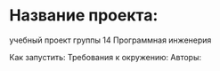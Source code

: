 # Название проекта: 
учебный проект группы 14 Программная инженерия


Как запустить:
Требования к окружению:
Авторы:
